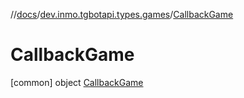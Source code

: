 //[docs](../../../index.md)/[dev.inmo.tgbotapi.types.games](../index.md)/[CallbackGame](index.md)



# CallbackGame  
 [common] object [CallbackGame](index.md)   


